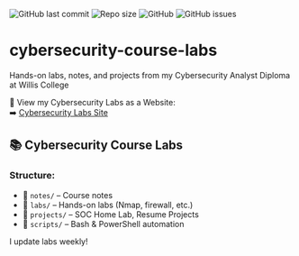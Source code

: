 ![GitHub last commit](https://img.shields.io/github/last-commit/atifkaloodi1/cybersecurity-course-labs)
![Repo size](https://img.shields.io/github/repo-size/atifkaloodi1/cybersecurity-course-labs)
![GitHub](https://img.shields.io/github/license/atifkaloodi1/cybersecurity-course-labs)
![GitHub issues](https://img.shields.io/github/issues/atifkaloodi1/cybersecurity-course-labs)



# cybersecurity-course-labs
Hands-on labs, notes, and projects from my Cybersecurity Analyst Diploma at Willis College




📢 View my Cybersecurity Labs as a Website:  
➡️ [Cybersecurity Labs Site](https://atifkaloodi1.github.io/cybersecurity-course-labs/)





## 📚 Cybersecurity Course Labs

### Structure:
- 📁 `notes/` – Course notes
- 📁 `labs/` – Hands-on labs (Nmap, firewall, etc.)
- 📁 `projects/` – SOC Home Lab, Resume Projects
- 📁 `scripts/` – Bash & PowerShell automation

I update labs weekly!
